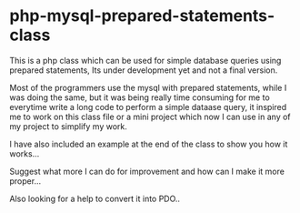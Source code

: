 # php-mysql-prepared-statements-class
This is a php class which can be used for simple database queries using prepared statements, Its under development yet and not a final version.

Most of the programmers use the mysql with prepared statements, while I was doing the same, but it was being really time consuming for me to everytime write a long code to perform a simple dataase query, it inspired me to work on this class file or a mini project which now I can use in any of my project to simplify my work.

I have also included an example at the end of the class to show you how it works...

Suggest what more I can do for improvement and how can I make it more proper...

Also looking for a help to convert it into PDO..
